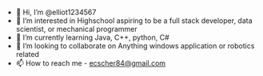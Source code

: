 - 👋 Hi, I’m @elliot1234567
- 👀 I’m interested in Highschool aspiring to be a full stack developer, data scientist, or mechanical programmer
- 🌱 I’m currently learning Java, C++, python, C#
- 💞️ I’m looking to collaborate on Anything windows application or robotics related
- 📫 How to reach me - ecscher84@gmail.com

<!---
elliot1234567/elliot1234567 is a ✨ special ✨ repository because its `README.md` (this file) appears on your GitHub profile.
You can click the Preview link to take a look at your changes.
--->
